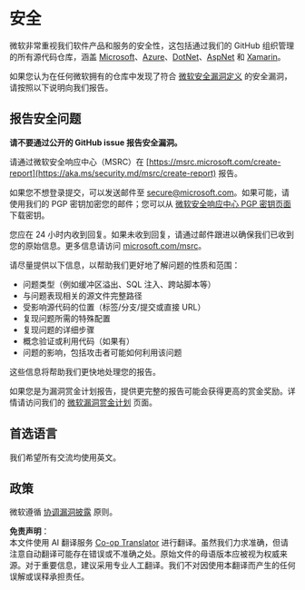 <!--
CO_OP_TRANSLATOR_METADATA:
{
  "original_hash": "d8fe220fa2850df0759b07cf391ea77c",
  "translation_date": "2025-05-20T07:01:23+00:00",
  "source_file": "SECURITY.md",
  "language_code": "zh"
}
-->
# 安全

微软非常重视我们软件产品和服务的安全性，这包括通过我们的 GitHub 组织管理的所有源代码仓库，涵盖 [Microsoft](https://github.com/Microsoft)、[Azure](https://github.com/Azure)、[DotNet](https://github.com/dotnet)、[AspNet](https://github.com/aspnet) 和 [Xamarin](https://github.com/xamarin)。

如果您认为在任何微软拥有的仓库中发现了符合 [微软安全漏洞定义](https://aka.ms/security.md/definition) 的安全漏洞，请按照以下说明向我们报告。

## 报告安全问题

**请不要通过公开的 GitHub issue 报告安全漏洞。**

请通过微软安全响应中心（MSRC）在 [https://msrc.microsoft.com/create-report](https://aka.ms/security.md/msrc/create-report) 报告。

如果您不想登录提交，可以发送邮件至 [secure@microsoft.com](mailto:secure@microsoft.com)。如果可能，请使用我们的 PGP 密钥加密您的邮件；您可以从 [微软安全响应中心 PGP 密钥页面](https://aka.ms/security.md/msrc/pgp) 下载密钥。

您应在 24 小时内收到回复。如果未收到回复，请通过邮件跟进以确保我们已收到您的原始信息。更多信息请访问 [microsoft.com/msrc](https://www.microsoft.com/msrc)。

请尽量提供以下信息，以帮助我们更好地了解问题的性质和范围：

* 问题类型（例如缓冲区溢出、SQL 注入、跨站脚本等）
* 与问题表现相关的源文件完整路径
* 受影响源代码的位置（标签/分支/提交或直接 URL）
* 复现问题所需的特殊配置
* 复现问题的详细步骤
* 概念验证或利用代码（如果有）
* 问题的影响，包括攻击者可能如何利用该问题

这些信息将帮助我们更快地处理您的报告。

如果您是为漏洞赏金计划报告，提供更完整的报告可能会获得更高的赏金奖励。详情请访问我们的 [微软漏洞赏金计划](https://aka.ms/security.md/msrc/bounty) 页面。

## 首选语言

我们希望所有交流均使用英文。

## 政策

微软遵循 [协调漏洞披露](https://aka.ms/security.md/cvd) 原则。

**免责声明**：  
本文件使用 AI 翻译服务 [Co-op Translator](https://github.com/Azure/co-op-translator) 进行翻译。虽然我们力求准确，但请注意自动翻译可能存在错误或不准确之处。原始文件的母语版本应被视为权威来源。对于重要信息，建议采用专业人工翻译。我们不对因使用本翻译而产生的任何误解或误释承担责任。